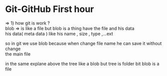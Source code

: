 # Git-GitHub First hour


=> 1) how git is work ?
<br>
blob => is like a file but  blob is a thing have the file and his data <br>
his data( meta data ) like his name , size , type ,...ext 


so in git we use blob because when change file name he can save it without change <br>
the main file 

in the same explane above the tree like a blob but tree is folder bit blob is a file 



